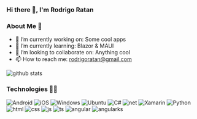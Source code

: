 
### Hi there 👋, I'm Rodrigo Ratan

### About Me 👦
- 🔭 I’m currently working on: Some cool apps
- 🌱 I’m currently learning: Blazor & MAUI
- 👯 I’m looking to collaborate on: Anything cool
- 📫 How to reach me: rodrigoratan@gmail.com

![github stats](https://github-readme-stats.vercel.app/api?username=rodrigoratan&show_icons=true&count_private=true&theme=dark)


### Technologies 👨‍💻
<img alt="Android" src="https://img.shields.io/badge/Android-3DDC84?style=for-the-badge&logo=android&logoColor=white"/> <img alt="iOS" src="https://img.shields.io/badge/iOS-000000?style=for-the-badge&logo=ios&logoColor=white"/> <img alt="Windows" src="https://img.shields.io/badge/Windows-0078D6?style=for-the-badge&logo=windows&logoColor=white"/> <img alt="Ubuntu" src="https://img.shields.io/badge/Ubuntu-E95420?style=for-the-badge&logo=ubuntu&logoColor=white"/>
<img alt="C#" src="https://img.shields.io/badge/C%23-239120?style=for-the-badge&logo=c-sharp&logoColor=white"/> <img alt="net" src="https://img.shields.io/badge/.NET-5C2D91?style=for-the-badge&logo=.net&logoColor=white"/> <img alt="Xamarin" src="https://img.shields.io/badge/Xamarin-3498DB?style=for-the-badge&logo=xamarin&logoColor=white"/>
<img alt="Python" src="https://img.shields.io/badge/Python-3776AB?style=for-the-badge&logo=python&logoColor=white"/> <img alt="html" src="https://img.shields.io/badge/HTML-239120?style=for-the-badge&logo=html5&logoColor=white"/> <img alt="css" src="https://img.shields.io/badge/CSS-239120?&style=for-the-badge&logo=css3&logoColor=white"/> <img alt="js" src="https://img.shields.io/badge/JavaScript-F7DF1E?style=for-the-badge&logo=javascript&logoColor=black"/> <img alt="ts" src="https://img.shields.io/badge/TypeScript-007ACC?style=for-the-badge&logo=typescript&logoColor=white"/> <img alt="angular" src="https://img.shields.io/badge/Angular-DD0031?style=for-the-badge&logo=angular&logoColor=white"/> <img alt="angularks" src="https://img.shields.io/badge/AngularJS-E23237?style=for-the-badge&logo=angularjs&logoColor=white"/>

